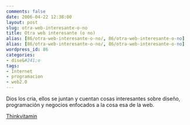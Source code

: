 ```yaml
---
comments: false
date: 2006-04-22 12:38:00
layout: post
slug: otra-web-interesante-o-no
title: Otra web interesante (o no)
alias: [86/otra-web-interesante-o-no/, 86/otra-web-interesante-o-no]
alias: [86/otra-web-interesante-o-no/, 86/otra-web-interesante-o-no]
wordpress_id: 86
categories:
- dise&#241;o
tags:
- Internet
- programacion
- web2.0
---
```


Dios los cria, ellos se juntan y cuentan cosas interesantes sobre diseño, programación y negocios enfocados a la cosa esa de la web.




	

[Thinkvitamin](http://www.thinkvitamin.com/)
